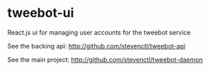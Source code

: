 # tweebot-ui

React.js ui for managing user accounts for the tweebot service

See the backing api: http://github.com/stevenctl/tweebot-api

See the main project: http://github.com/stevenctl/tweebot-daemon

